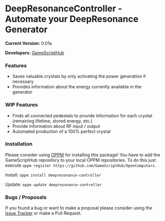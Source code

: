 # DeepResonanceController - Automate your DeepResonance Generator

**Current Version:** 0.01a

**Developers:** [GameScriptHub](https://github.com/GameScriptHub)

### Features

* Saves valuable crystals by only activating the power generation if necessary
* Provides information about the energy currently available in the generator

### WIP Features

* Finds all connected pedestals to provide information for each crystal (remaining lifetime, stored energy, etc.)
* Provide information about RF input / output
* Automated production of a 100% perfect crystal

### Installation

Please consider using [OPPM](https://ocdoc.cil.li/tutorial:program:oppm) for installing this package! You have to add the GameScriptHub repository to your local OPPM repositories. To do this just execute `oppm register https://github.com/GameScriptHub/OpenComputers`.

Install: `oppm install deepresonance-controller`

Update: `oppm update deepresonance-controller`

### Bugs / Proposals

If you found a bug or want to make a proposal please consider using the [Issue Tracker](https://github.com/GameScriptHub/OpenComputers/issues) or make a Pull Request.
